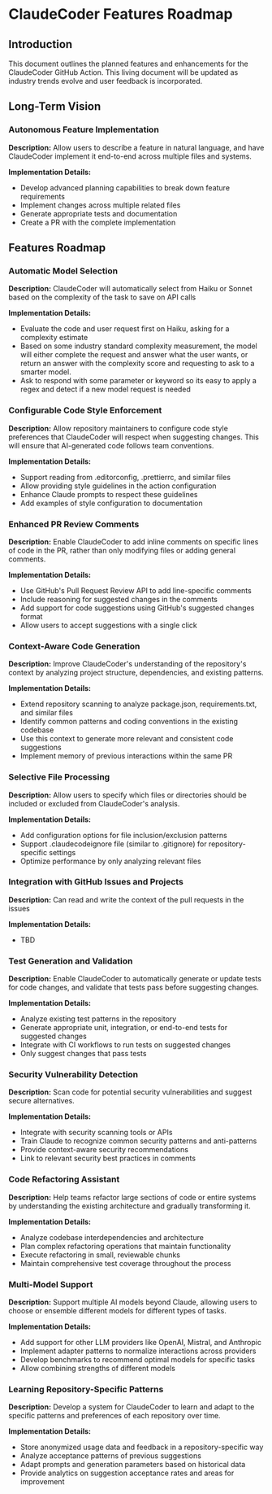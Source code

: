 # ClaudeCoder Features Roadmap

## Introduction

This document outlines the planned features and enhancements for the ClaudeCoder GitHub Action. This living document will be updated as industry trends evolve and user feedback is incorporated.

## Long-Term Vision

### Autonomous Feature Implementation

**Description:** Allow users to describe a feature in natural language, and have ClaudeCoder implement it end-to-end across multiple files and systems.

**Implementation Details:**
- Develop advanced planning capabilities to break down feature requirements
- Implement changes across multiple related files
- Generate appropriate tests and documentation
- Create a PR with the complete implementation

## Features Roadmap

### Automatic Model Selection

**Description:** ClaudeCoder will automatically select from Haiku or Sonnet based on the complexity of the task to save on API calls

**Implementation Details:**
- Evaluate the code and user request first on Haiku, asking for a complexity estimate
- Based on some industry standard complexity measurement, the model will either complete the request and answer what the user wants, or return an answer with the complexity score and requesting to ask to a smarter model.
- Ask to respond with some parameter or keyword so its easy to apply a regex and detect if a new model request is needed

### Configurable Code Style Enforcement

**Description:** Allow repository maintainers to configure code style preferences that ClaudeCoder will respect when suggesting changes. This will ensure that AI-generated code follows team conventions.

**Implementation Details:**
- Support reading from .editorconfig, .prettierrc, and similar files
- Allow providing style guidelines in the action configuration
- Enhance Claude prompts to respect these guidelines
- Add examples of style configuration to documentation

### Enhanced PR Review Comments

**Description:** Enable ClaudeCoder to add inline comments on specific lines of code in the PR, rather than only modifying files or adding general comments.

**Implementation Details:**
- Use GitHub's Pull Request Review API to add line-specific comments
- Include reasoning for suggested changes in the comments
- Add support for code suggestions using GitHub's suggested changes format
- Allow users to accept suggestions with a single click

### Context-Aware Code Generation

**Description:** Improve ClaudeCoder's understanding of the repository's context by analyzing project structure, dependencies, and existing patterns.

**Implementation Details:**
- Extend repository scanning to analyze package.json, requirements.txt, and similar files
- Identify common patterns and coding conventions in the existing codebase
- Use this context to generate more relevant and consistent code suggestions
- Implement memory of previous interactions within the same PR

### Selective File Processing

**Description:** Allow users to specify which files or directories should be included or excluded from ClaudeCoder's analysis.

**Implementation Details:**
- Add configuration options for file inclusion/exclusion patterns
- Support .claudecodeignore file (similar to .gitignore) for repository-specific settings
- Optimize performance by only analyzing relevant files

### Integration with GitHub Issues and Projects

**Description:** Can read and write the context of the pull requests in the issues

**Implementation Details:**
- TBD

### Test Generation and Validation

**Description:** Enable ClaudeCoder to automatically generate or update tests for code changes, and validate that tests pass before suggesting changes.

**Implementation Details:**
- Analyze existing test patterns in the repository
- Generate appropriate unit, integration, or end-to-end tests for suggested changes
- Integrate with CI workflows to run tests on suggested changes
- Only suggest changes that pass tests

### Security Vulnerability Detection

**Description:** Scan code for potential security vulnerabilities and suggest secure alternatives.

**Implementation Details:**
- Integrate with security scanning tools or APIs
- Train Claude to recognize common security patterns and anti-patterns
- Provide context-aware security recommendations
- Link to relevant security best practices in comments

### Code Refactoring Assistant

**Description:** Help teams refactor large sections of code or entire systems by understanding the existing architecture and gradually transforming it.

**Implementation Details:**
- Analyze codebase interdependencies and architecture
- Plan complex refactoring operations that maintain functionality
- Execute refactoring in small, reviewable chunks
- Maintain comprehensive test coverage throughout the process

### Multi-Model Support

**Description:** Support multiple AI models beyond Claude, allowing users to choose or ensemble different models for different types of tasks.

**Implementation Details:**
- Add support for other LLM providers like OpenAI, Mistral, and Anthropic
- Implement adapter patterns to normalize interactions across providers
- Develop benchmarks to recommend optimal models for specific tasks
- Allow combining strengths of different models

### Learning Repository-Specific Patterns

**Description:** Develop a system for ClaudeCoder to learn and adapt to the specific patterns and preferences of each repository over time.

**Implementation Details:**
- Store anonymized usage data and feedback in a repository-specific way
- Analyze acceptance patterns of previous suggestions
- Adapt prompts and generation parameters based on historical data
- Provide analytics on suggestion acceptance rates and areas for improvement
